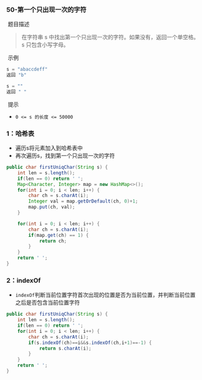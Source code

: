 ### 50-第一个只出现一次的字符

​	题目描述

> 在字符串 s 中找出第一个只出现一次的字符。如果没有，返回一个单空格。 s 只包含小写字母。

​	示例

```java
s = "abaccdeff"
返回 "b"

s = "" 
返回 " "
```

​	提示

- `0 <= s 的长度 <= 50000`

### 1：哈希表

- 遍历s将元素加入到哈希表中
- 再次遍历s，找到第一个只出现一次的字符

```java
public char firstUniqChar(String s) {
    int len = s.length();
    if(len == 0) return ' ';
    Map<Character, Integer> map = new HashMap<>();
    for(int i = 0; i < len; i++) {
        char ch = s.charAt(i);
        Integer val = map.getOrDefault(ch, 0)+1;
        map.put(ch, val);
    }

    for(int i = 0; i < len; i++) {
        char ch = s.charAt(i);
        if(map.get(ch) == 1) {
            return ch;
        }
    }
    return ' ';
}
```

### 2：indexOf

- `indexOf`判断当前位置字符首次出现的位置是否为当前位置，并判断当前位置之后是否包含当前位置字符

```java
public char firstUniqChar(String s) {
    int len = s.length();
    if(len == 0) return ' ';
    for(int i = 0; i < len; i++) {
        char ch = s.charAt(i);
        if(s.indexOf(ch)==i&&s.indexOf(ch,i+1)==-1) {
            return s.charAt(i);
        }  
    }
    return ' ';
}
```

